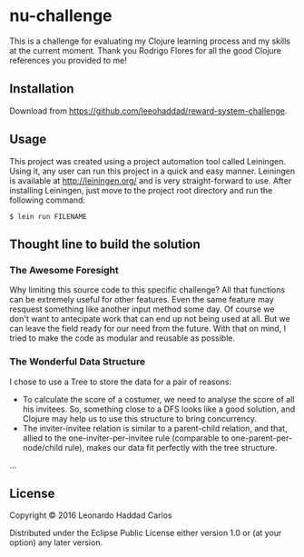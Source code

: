# nu-challenge

This is a challenge for evaluating my Clojure learning process and my skills at the current moment.
Thank you Rodrigo Flores for all the good Clojure references you provided to me!

## Installation

Download from https://github.com/leeohaddad/reward-system-challenge.

## Usage

This project was created using a project automation tool called Leiningen. Using it, any user can run this project in a quick and easy manner.
Leiningen is available at http://leiningen.org/ and is very straight-forward to use.
After installing Leiningen, just move to the project root directory and run the following command:

    $ lein run FILENAME

## Thought line to build the solution

### The Awesome Foresight

Why limiting this source code to this specific challenge? All that functions can be extremely useful for other features.
Even the same feature may resquest something like another input method some day.
Of course we don't want to antecipate work that can end up not being used at all. But we can leave the field ready for our need from the future.
With that on mind, I tried to make the code as modular and reusable as possible.

### The Wonderful Data Structure
I chose to use a Tree to store the data for a pair of reasons:
 - To calculate the score of a costumer, we need to analyse the score of all his invitees. So, something close to a DFS looks like a good solution, and Clojure may help us to use this structure to bring concurrency.
 - The inviter-invitee relation is similar to a parent-child relation, and that, allied to the one-inviter-per-invitee rule (comparable to one-parent-per-node/child rule), makes our data fit perfectly with the tree structure.

...

## License

Copyright © 2016 Leonardo Haddad Carlos

Distributed under the Eclipse Public License either version 1.0 or (at
your option) any later version.
